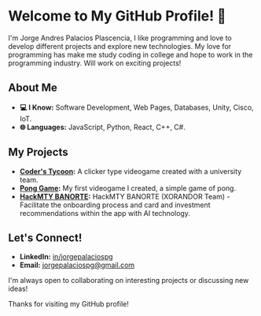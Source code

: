 # Welcome to My GitHub Profile! 👋

I'm Jorge Andres Palacios Plascencia, 
I like programming and love to develop different projects and explore new technologies. My love for programming has make me study coding in college and hope to work in the programming industry. Will work on exciting projects!

## About Me
- **💻 I Know:** Software Development, Web Pages, Databases, Unity, Cisco, IoT.
- **🌐 Languages:** JavaScript, Python, React, C++, C#.

## My Projects
- **[Coder's Tycoon](https://github.com/Palakioz/Coders-Tycoon-Project):** A clicker type videogame created with a university team.
- **[Pong Game](https://github.com/Palakioz/Pong-Game):** My first videogame I created, a simple game of pong.
- **[HackMTY BANORTE](https://github.com/Palakioz/HACKMTY-XORANDOR):** HackMTY BANORTE (XORANDOR Team) - Facilitate the onboarding process and card and investment recommendations within the app with AI technology.
 
## Let's Connect!
- **LinkedIn:** [in/jorgepalaciospg](https://www.linkedin.com/in/jorgepalaciospg/)
- **Email:** [jorgepalaciospg@gmail.com](mailto:jorgepalaciospg@gmail.com)

I'm always open to collaborating on interesting projects or discussing new ideas!

Thanks for visiting my GitHub profile!
